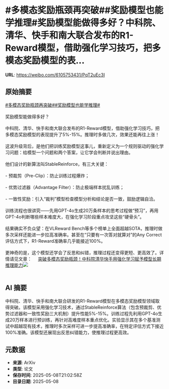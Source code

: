 # #多模态奖励瓶颈再突破##奖励模型也能学推理#奖励模型能做得多好？中科院、清华、快手和南大联合发布的R1-Reward模型，借助强化学习技巧，把多模态奖励模型的表...

**URL**: https://weibo.com/6105753431/PqT2uEc3I

## 原始摘要

<a href="https://m.weibo.cn/search?containerid=231522type%3D1%26t%3D10%26q%3D%23%E5%A4%9A%E6%A8%A1%E6%80%81%E5%A5%96%E5%8A%B1%E7%93%B6%E9%A2%88%E5%86%8D%E7%AA%81%E7%A0%B4%23&amp;extparam=%23%E5%A4%9A%E6%A8%A1%E6%80%81%E5%A5%96%E5%8A%B1%E7%93%B6%E9%A2%88%E5%86%8D%E7%AA%81%E7%A0%B4%23" data-hide=""><span class="surl-text">#多模态奖励瓶颈再突破#</span></a><a href="https://m.weibo.cn/search?containerid=231522type%3D1%26t%3D10%26q%3D%23%E5%A5%96%E5%8A%B1%E6%A8%A1%E5%9E%8B%E4%B9%9F%E8%83%BD%E5%AD%A6%E6%8E%A8%E7%90%86%23&amp;extparam=%23%E5%A5%96%E5%8A%B1%E6%A8%A1%E5%9E%8B%E4%B9%9F%E8%83%BD%E5%AD%A6%E6%8E%A8%E7%90%86%23" data-hide=""><span class="surl-text">#奖励模型也能学推理#</span></a><br><br>奖励模型能做得多好？<br><br>中科院、清华、快手和南大联合发布的R1-Reward模型，借助强化学习技巧，把多模态奖励模型的表现提升了5%-15%。推理时多做几次，效果还能再往上涨！<br><br>这波升级背后，是他们把训练奖励模型这事儿，重新定义为一个规则驱动的强化学习问题：给模型一个问题和两个答案，让它学会判断并说出理由。<br><br>他们设计的新算法叫StableReinforce，有三大关键：<br><br>- 预裁剪（Pre-Clip）：防止训练过程爆炸；<br><br>- 优势过滤器（Advantage Filter）：防止极端样本扰乱训练；<br><br>- 一致性奖励：引入“裁判”模型检查模型分析和结论是否一致，鼓励逻辑自洽。<br><br>训练流程也很讲究——先用GPT-4o生成20万条样本的思考过程做“预习”，再用GPT-4o判断哪些样本难度大，在强化学习阶段重点攻坚这些“硬骨头”。<br><br>结果确实不负众望：在VLReward Bench等多个榜单上全面超越SOTA，推理时做多次采样还能进一步拉高准确率。甚至在“只要有一次答对就算对”的Any Correct评估方式下，R1-Reward准确率几乎能接近100%。<br><br>更神奇的是，这个模型还学会了反思和纠错，推理过程还变得更短、更高效了。详情请见文章： <a href="https://weibo.com/ttarticle/p/show?id=2309405164081026826368" data-hide=""><span class="url-icon"><img style="width: 1rem;height: 1rem" src="https://h5.sinaimg.cn/upload/2015/09/25/3/timeline_card_small_article_default.png" referrerpolicy="no-referrer"></span><span class="surl-text">突破多模态奖励瓶颈！中科院清华快手用强化学习赋予模型长期推理能力</span></a><img style="" src="https://tvax3.sinaimg.cn/large/006Fd7o3gy1i187jztqccj30n00cydhh.jpg" referrerpolicy="no-referrer"><br><br>

## AI 摘要

中科院、清华、快手和南大联合研发的R1-Reward模型在多模态奖励模型领域取得突破。该模型采用强化学习技术，通过StableReinforce算法（包含预裁剪、优势过滤器和一致性奖励三大机制）提升性能5%-15%。训练过程先利用GPT-4o生成20万样本进行预训练，再针对高难度样本重点优化。实验显示其在多个基准测试中超越现有技术，推理时多次采样可进一步提高准确率，在特定评估方式下接近100%准确。该模型还展现出反思纠错能力，使推理过程更高效。

## 元数据

- **来源**: ArXiv
- **类型**: 论文
- **保存时间**: 2025-05-08T21:02:58Z
- **目录日期**: 2025-05-08
